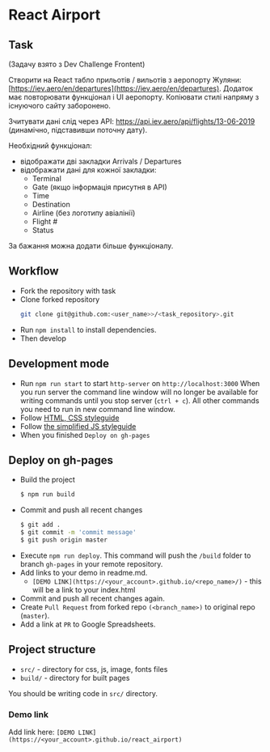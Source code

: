 # React Airport

## Task

(Задачу взято з Dev Challenge Frontent)

Створити на React табло прильотів / вильотів з аеропорту Жуляни: [https://iev.aero/en/departures](https://iev.aero/en/departures). Додаток має повторювати функціонал і UI аеропорту. Копіювати стилі напряму з існуючого сайту
заборонено.

Зчитувати дані слід через API: https://api.iev.aero/api/flights/13-06-2019 (динамічно, підставивши поточну дату).

Необхідний функціонал:
- відображати дві закладки Arrivals / Departures
- відображати дані для кожної закладки:
  - Terminal
  - Gate (якщо інформація присутня в API)
  - Time
  - Destination
  - Airline (без логотипу авіалінії)
  - Flight #
  - Status

За бажання можна додати більше функціоналу.

## Workflow

- Fork the repository with task
- Clone forked repository
    ```bash
    git clone git@github.com:<user_name>>/<task_repository>.git
    ```
- Run `npm install` to install dependencies.
- Then develop

## Development mode

- Run `npm run start` to start `http-server` on `http://localhost:3000`
    When you run server the command line window will no longer be available for
    writing commands until you stop server (`ctrl + c`). All other commands you
    need to run in new command line window.
- Follow [HTML, CSS styleguide](https://mate-academy.github.io/style-guides/htmlcss.html)
- Follow [the simplified JS styleguide](https://mate-academy.github.io/style-guides/javascript-standard-modified)
- When you finished `Deploy on gh-pages`

## Deploy on gh-pages

- Build the project
  ```bash
  $ npm run build
  ```
- Commit and push all recent changes
  ```bash
  $ git add .
  $ git commit -m 'commit message'
  $ git push origin master
  ```
- Execute `npm run deploy`. This command will push the `/build` folder to branch
  `gh-pages` in your remote repository.
- Add links to your demo in readme.md.
  - `[DEMO LINK](https://<your_account>.github.io/<repo_name>/)` - this will be a
  link to your index.html
- Commit and push all recent changes again.
- Create `Pull Request` from forked repo `(<branch_name>)` to original repo
(`master`).
- Add a link at `PR` to Google Spreadsheets.

## Project structure

- `src/` - directory for css, js, image, fonts files
- `build/` - directory for built pages

You should be writing code in `src/` directory.

### Demo link

Add link here: `[DEMO LINK](https://<your_account>.github.io/react_airport)`
